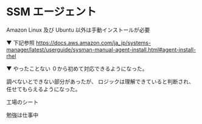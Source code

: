 # SSM エージェント

Amazon Linux 及び Ubuntu 以外は手動インストールが必要


▼ 下記参照
https://docs.aws.amazon.com/ja_jp/systems-manager/latest/userguide/sysman-manual-agent-install.html#agent-install-rhel





▼ やったことない
０から初めて対応できるようになった。

調べないとできない部分があったが、
ロジックは理解できていると判断され、任せてもらえるようになった。

工場のシート

勉強は仕事中
